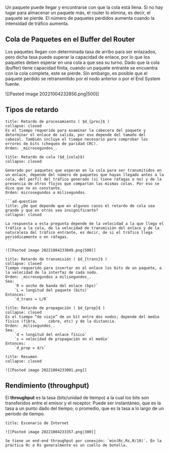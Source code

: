 Un paquete puede llegar y encontrarse con que la cola está llena. Si no hay lugar para almacenar un paquete más, el router lo elimina, es decir, el paquete se pierde. El número de paquetes perdidos aumenta cuando la intensidad de tráfico aumenta.

## Cola de Paquetes en el Buffer del Router 
Los paquetes llegan con determinada tasa de arribo para ser enlazados, pero dicha tasa puede superar la capacidad de enlace, por lo que los paquetes deben esperar en una cola a que sea su turno.
Dado que la cola (buffer) tiene capacidad finita, cuando un paquete entrante se encuentra con la cola completa, este se pierde. Sin embargo, es posible que el paquete perdido se retransmitido por el nodo anterior o por el End System fuente.

![[Pasted image 20221004232856.png|500]]

## Tipos de retardo

```ad-note
title: Retardo de procesamiento ( $d_{proc}$ )
collapse: closed
Es el tiempo requerido para examinar la cabecera del paquete y determinar el enlace de salida, por eso depende del tamaño del cabezal. También incluye el tiempo necesario para comprobar los errores de bits (chequeo de paridad CRC).
Orden: _microsegundos_.
```

``````ad-note
title: Retardo de cola ($d_{cola}$)
collapse: closed

Generado por paquetes que esperan en la cola para ser transmitidos en un enlace, depende del número de paquetes que hayan llegado antes a la cola, del perfil del tráfico generado (si tiene ráfagas o no) y de la presencia de otros flujos que compartan las mismas colas. Por eso se dice que no es constante.
Orden: microsegundos a milisegundos.

```ad-question
title: ¿De qué depende que en algunos casos el retardo de cola sea grande y que en otros sea insignificante?
collapse: closed

La respuesta a esta pregunta depende de la velocidad a la que llega el tráfico a la cola, de la velocidad de transmisión del enlace y de la naturaleza del tráfico entrante, es decir, de si el tráfico llega periódicamente o en ráfagas.
```

![[Pasted image 20221004233049.png|500]]

``````

```ad-note
title: Retardo de transmisión ( $d_{trans}$ )
collapse: closed
Tiempo requerido para insertar en el enlace los bits de un paquete, a la velocidad de la interfaz de cada nodo.
Orden: _microsegundos a milisegundos_.
Sea:
	`R = ancho de banda del enlace (bps)`
	`L = longitud del paquete (bits)`
Entonces:
	`d_trans = L/R`
```

```ad-note
title: Retardo de propagación ( $d_{prop}$ )
collapse: closed
Es el tiempo “de viaje” de un bit entre dos nodos; depende del medio físico (fibra, 	cobre, etc) y de la distancia. 
Orden: _milisegundos_.
Sea: 
	`d = longitud del enlace físico`
	`s = velocidad de propagación en el medio`
Entonces:
	`d_prop = d/s`
```

```ad-summary
title: Resumen
collapse: closed

![[Pasted image 20221004233001.png]]
```


## Rendimiento (throughput)

El **throughput** es la tasa (bits/unidad de tiempo) a la cual los bits son transferidos entre el emisor y el receptor. Puede ser instantáneo, que es la tasa a un punto dado del tiempo; o promedio, que es la tasa a lo largo de un período de tiempo.

```ad-important
title: Escenario de Internet

![[Pasted image 20221004233357.png|300]]

Se tiene un end-end throughput por conexión: `min(Rc,Rs,R/10)`. En la práctica Rc o Rs generalmente es un cuello de botella.
```
